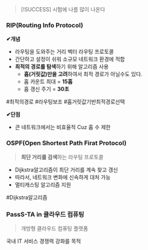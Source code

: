 >[!SUCCESS]  시험에 나름 많이 나온다 

### RIP(Routing Info Protocol) 
**✔개념**
- 라우팅을 도와주는 거리 벡터 라우팅 프로토콜
- 간단하고 설정이 쉬워 소규모 네트워크 환경에 적합
- **최적의 경로를 탐색**하기 위해 알고리즘 사용
	- **홉(거릿값)만을 고려**하여서 최적 경로가 아닐수도 있다.
	- 홉 카운트 최대 = **15홉** 
	- 홉 갱신 주기 = **30초**

#최적의경로 #라우팅보조 #홉거릿값기반최적경로선택

**✔단점** 
- 큰 네트워크에서는 비효율적 Cuz 홉 수 제한 

### OSPF(Open Shortest Path Firat Protocol)
>**최단 거리를 검색**하는 라우팅 프로토콜
- Dijkstra알고리즘이 최단 거리를 계속 찾고 갱신 
- 따라서, 네트워크 변화에 신속하게 대처 가능
- 멀티캐스팅 알고리즘 지원


#Dijkstra알고리즘



### PassS-TA in 클라우드 컴퓨팅 
>개방형 클라우드 컴퓨팅 플랫폼

국내 IT 서비스 경쟁력 강화를 목적







